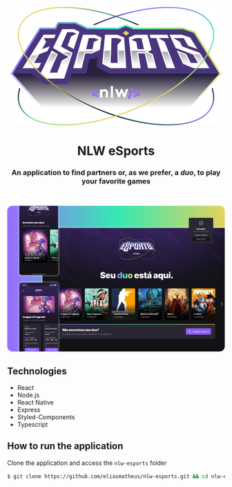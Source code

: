 <p align="center">
  <img src="./public/logo.svg" alt="My Project GIF">
</p>

<h1 align="center">NLW eSports</h1>
<h3 align="center">An application to find partners or, as we prefer, a <i>duo</i>, to play your favorite games</h3>

<br />

<p align="center">
  <img src="./public/screen.jpeg" alt="My Project GIF" style="border-radius: 12px;">
</p>

## Technologies

- React
- Node.js
- React Native
- Express
- Styled-Components
- Typescript

## How to run the application

Clone the application and access the `nlw-esports` folder

```bash
$ git clone https://github.com/eliasmatheus/nlw-esports.git && cd nlw-esports
```
